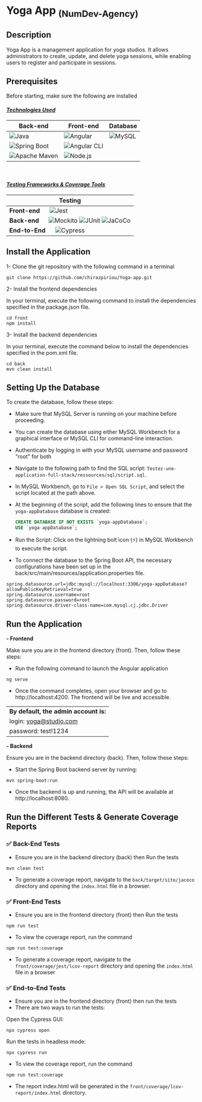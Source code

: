 # Yoga App <sub>(NumDev-Agency)</sub>

## Description
Yoga App is a management application for yoga studios. It allows administrators to create, update, and delete yoga sessions, while enabling users to register and participate in sessions.
## Prerequisites
Before starting, make sure the following are installed
#### <u>*Technologies Used*</u>
<div align="center">

| **Back-end**                                      | **Front-end**                                    | **Database**       |
|---------------------------------------------------|--------------------------------------------------|--------------------|
| ![Java](https://img.shields.io/badge/Java-17.0.12-blue) | ![Angular](https://img.shields.io/badge/Angular-14.2.0-brightgreen) | ![MySQL](https://img.shields.io/badge/MySQL-8.0.39-blue) |
| ![Spring Boot](https://img.shields.io/badge/Spring_Boot-2.6.1-green) | ![Angular CLI](https://img.shields.io/badge/Angular_CLI-14.2.1-blue) |                    |
| ![Apache Maven](https://img.shields.io/badge/Maven-3.9.9-yellow)  | ![Node.js](https://img.shields.io/badge/Node.js-20.17.0-brightgreen) |                    |
</div>
<br>

#### <u>*Testing Frameworks & Coverage Tools*</u>
<div align="center">

| **Testing**                                             |
|---------------------------------------------------------|
| **Front-end**  &nbsp;&nbsp;&nbsp;&nbsp;  ![Jest](https://img.shields.io/badge/Jest-28.1.3-orange)  |
| **Back-end**   &nbsp;&nbsp;&nbsp;&nbsp; ![Mockito](https://img.shields.io/badge/Mockito-3.11.0-red) ![JUnit](https://img.shields.io/badge/JUnit-5.8.2-brightgreen) ![JaCoCo](https://img.shields.io/badge/JaCoCo-0.8.5-blue) |
| **End-to-End** &nbsp;&nbsp;&nbsp;&nbsp; ![Cypress](https://img.shields.io/badge/Cypress-10.4.0-blue) |

</div>


## Install the Application
1- Clone the git repository with the following command in a terminal
````
git clone https://github.com/chirazpiriou/Yoga-app.git
````
2- Install the frontend dependencies

In your terminal, execute the following command to install the dependencies specified in the package.json file.
    
 ```
cd front
npm install
```

3- Install the backend dependencies

In your terminal, execute the command below to install the dependencies specified in the pom.xml file.
    
```
cd back
mvn clean install
```
## Setting Up the Database
To create the database, follow these steps:
- Make sure that MySQL Server is running on your machine before proceeding.
- You can create the database using either MySQL Workbench for a graphical interface or MySQL CLI for command-line interaction.
- Authenticate by logging in with your MySQL username and password "root" for both
- Navigate to the following path to find the SQL script:  `Testez-une-application-full-stack/ressources/sql/script.sql`.

- In MySQL Workbench, go to `File > Open SQL Script`, and select the script located at the path above.
- At the beginning of the script, add the following lines to ensure that the `yoga-appDatabase` database is created:
   ```sql
   CREATE DATABASE IF NOT EXISTS `yoga-appDatabase`;
   USE `yoga-appDatabase`;

- Run the Script: Click on the lightning bolt icon (⚡) in MySQL Workbench to execute the script.
- To connect the database to the Spring Boot API, the necessary configurations have been set up in the back/src/main/resources/application.properties file.

```properties
spring.datasource.url=jdbc:mysql://localhost:3306/yoga-appDatabase?allowPublicKeyRetrieval=true
spring.datasource.username=root
spring.datasource.password=root
spring.datasource.driver-class-name=com.mysql.cj.jdbc.Driver
```
## Run the Application
**- Frontend**

Make sure you are in the frontend directory (front). Then, follow these steps:
* Run the following command to launch the Angular application
```
ng serve
```
* Once the command completes, open your browser and go to http://localhost:4200. The frontend will be live and accessible. 

<div align="center">

|                             |
|-----------------------------|
| **By default, the admin account is:**  |
| login: yoga@studio.com       |
| password: test!1234          |

</div>

**- Backend**

Ensure you are in the backend directory (back). Then, follow these steps:
* Start the Spring Boot backend server by running:
```
mvn spring-boot:run
```
* Once the backend is up and running, the API will be available at http://localhost:8080.
## Run the Different Tests & Generate Coverage Reports


### ✅ Back-End Tests


* Ensure you are in the backend directory (back) then Run the tests 

```
mvn clean test
```
* To generate a coverage report, navigate to the `back/target/site/jacoco` directory and opening the `index.html` file in a browser.



### ✅ Front-End Tests 


* Ensure you are in the frontend directory (front) then Run the tests 

```
npm run test
```
* To view the coverage report, run the command 
```
npm run test:coverage
```
* To generate a coverage report, navigate to the `front/coverage/jest/lcov-report` directory and opening the `index.html` file in a browser


### ✅ End-to-End Tests


* Ensure you are in the frontend directory (front) then run the tests 
* There are two ways to run the tests:

Open the Cypress GUI:
```
npx cypress open
```
Run the tests in headless mode:
```
npx cypress run
```

* To view the coverage report, run the command 
```
npm run test:coverage
```
* The report index.html will be generated in the `front/coverage/lcov-report/index.html` directory.

